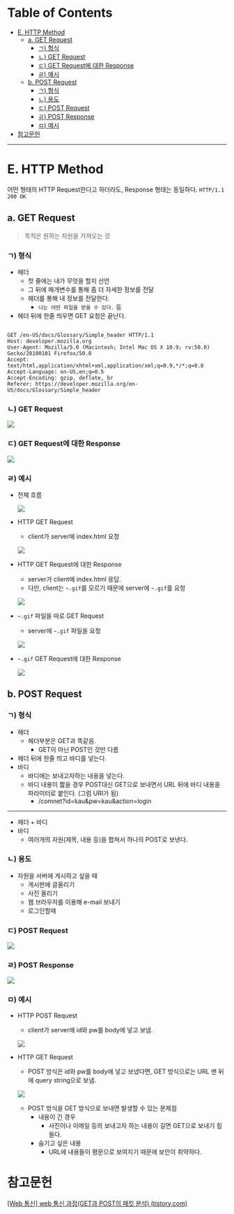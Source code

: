# Table of Contents

- [E. HTTP Method](#e-http-method)
  - [a. GET Request](#a-get-request)
    - [ㄱ) 형식](#ㄱ-형식)
    - [ㄴ) GET Request](#ㄴ-get-request)
    - [ㄷ) GET Request에 대한 Response](#ㄷ-get-request에-대한-response)
    - [ㄹ) 예시](#ㄹ-예시)
  - [b. POST Request](#b-post-request)
    - [ㄱ) 형식](#ㄱ-형식-1)
    - [ㄴ) 용도](#ㄴ-용도)
    - [ㄷ) POST Request](#ㄷ-post-request)
    - [ㄹ) POST Response](#ㄹ-post-response)
    - [ㅁ) 예시](#ㅁ-예시)
- [참고문헌](#참고문헌)

---

# E. HTTP Method

어떤 형태의 HTTP Request한다고 하더라도, Response 형태는 동일하다. `HTTP/1.1 200 OK`

## a. GET Request

> 목적은 원하는 자원을 가져오는 것

### ㄱ) 형식

- 헤더
	- 첫 줄에는 내가 무엇을 할지 선언
	- 그 뒤에 매개변수를 통해 좀 더 자세한 정보를 전달
	- 헤더를 통해 내 정보를 전달한다.
		- `나는 어떤 파일을 받을 수 있다.` 등
- 헤더 뒤에 한줄 띄우면 GET 요청은 끝난다.

```http GET

GET /en-US/docs/Glossary/Simple_header HTTP/1.1
Host: developer.mozilla.org
User-Agent: Mozilla/5.0 (Macintosh; Intel Mac OS X 10.9; rv:50.0) Gecko/20100101 Firefox/50.0
Accept: text/html,application/xhtml+xml,application/xml;q=0.9,*/*;q=0.8
Accept-Language: en-US,en;q=0.5
Accept-Encoding: gzip, deflate, br
Referer: https://developer.mozilla.org/en-US/docs/Glossary/Simple_header

```

### ㄴ) GET Request

![](/bin/Network_image/network_3_3.png)

### ㄷ) GET Request에 대한 Response

![](/bin/Network_image/network_3_4.png)

### ㄹ) 예시

- 전체 흐름

	![](/bin/Network_image/network_3_2.png)	

- HTTP GET Request
	- client가 server에 index.html 요청

	![](/bin/Network_image/network_3_5.png)

- HTTP GET Request에 대한 Response
	- server가 client에 index.html 응답.
	- 다만, client는 `~.gif`를 모르기 때문에 server에 `~.gif`를 요청

	![](/bin/Network_image/network_3_6.png)

- `~.gif` 파일을 따로 GET Request
	- server에 `~.gif` 파일을 요청

	![](/bin/Network_image/network_3_7.png)

- `~.gif` GET Request에 대한 Response

	![](/bin/Network_image/network_3_8.png)

## b. POST Request

### ㄱ) 형식

- 헤더
	- 헤더부분은 GET과 똑같음.
		- GET이 아닌 POST인 것만 다름
- 헤더 뒤에 한줄 띄고 바디를 넣는다.
- 바디
	- 바디에는 보내고자하는 내용을 넣는다.
	- 바디 내용이 짧을 경우 POST대신 GET으로 보내면서 URL 뒤에 바디 내용을 파라미터로 붙인다. (그럼 URI가 됨)
		- /comnet?id=kau&pw=kau&action=login

---

- 헤더 + 바디
- 바디
	- 여러개의 자원(제목, 내용 등)을 합쳐서 하나의 POST로 보낸다.

### ㄴ) 용도

- 자원을 서버에 게시하고 싶을 때
	- 게시판에 글올리기
	- 사진 올리기
	- 웹 브라우저를 이용해 e-mail 보내기
	- 로그인할때

### ㄷ) POST Request

![](/bin/Network_image/network_3_9.png)

### ㄹ) POST Response

![](/bin/Network_image/network_3_10.png)

### ㅁ) 예시

- HTTP POST Request
	- client가 server에 id와 pw를 body에 넣고 보냄.

	![](/bin/Network_image/network_3_11.png)
	
- HTTP GET Request
	- POST 방식은 id와 pw를 body에 넣고 보냈다면, GET 방식으로는 URL 맨 뒤에 query string으로 보냄.

	![](/bin/Network_image/network_3_12.png)

	- POST 방식을 GET 방식으로 보내면 발생할 수 있는 문제점
		- 내용이 긴 경우
			- 사진이나 이메일 등의 보내고자 하는 내용이 길면 GET으로 보내기 힘들다.
		- 숨기고 싶은 내용
			- URL에 내용들이 평문으로 보여지기 때문에 보안이 취약하다.


# 참고문헌

[[Web 통신] web 통신 과정(GET과 POST의 패킷 분석) (tistory.com)](https://c-i-s.tistory.com/entry/Web-%ED%86%B5%EC%8B%A0-web-%ED%86%B5%EC%8B%A0-%EA%B3%BC%EC%A0%95GET%EA%B3%BC-POST%EC%9D%98-%ED%8C%A8%ED%82%B7-%EB%B6%84%EC%84%9D)